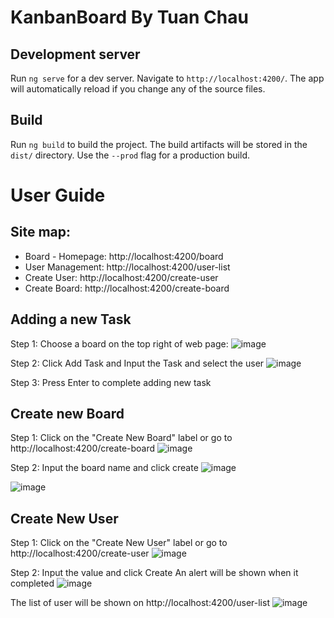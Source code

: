 # KanbanBoard By Tuan Chau

## Development server

Run `ng serve` for a dev server. Navigate to `http://localhost:4200/`. The app will automatically reload if you change any of the source files.

## Build

Run `ng build` to build the project. The build artifacts will be stored in the `dist/` directory. Use the `--prod` flag for a production build.


# User Guide 

## Site map:
- Board - Homepage: http://localhost:4200/board
- User Management: http://localhost:4200/user-list
- Create User: http://localhost:4200/create-user
- Create Board: http://localhost:4200/create-board

## Adding a new Task 

Step 1: Choose a board on the top right of web page:
![image](https://user-images.githubusercontent.com/20403765/103416282-83121c80-4bb8-11eb-9a14-a9b5f228be1d.png)

Step 2: Click Add Task and Input the Task and select the user
![image](https://user-images.githubusercontent.com/20403765/103416226-54944180-4bb8-11eb-82e7-e96bf05aebe4.png)

Step 3: Press Enter to complete adding new task

## Create new Board 

Step 1: Click on the "Create New Board" label or go to  http://localhost:4200/create-board
![image](https://user-images.githubusercontent.com/20403765/103416403-32e78a00-4bb9-11eb-8e62-125ccf796bb7.png)

Step 2: Input the board name and click create
![image](https://user-images.githubusercontent.com/20403765/103416427-5579a300-4bb9-11eb-95a7-b2a479c2ff6a.png)

![image](https://user-images.githubusercontent.com/20403765/103416452-780bbc00-4bb9-11eb-8f27-c0bf2f4f1925.png)

## Create New User 
Step 1: Click on the "Create New User" label or go to  http://localhost:4200/create-user
![image](https://user-images.githubusercontent.com/20403765/103416490-9e315c00-4bb9-11eb-9c78-3ee0998b4638.png)

Step 2: Input the value and click Create 
An alert will be shown when it completed
![image](https://user-images.githubusercontent.com/20403765/103416535-cb7e0a00-4bb9-11eb-97e0-26aa9a38a49b.png)

The list of user will be shown on http://localhost:4200/user-list
![image](https://user-images.githubusercontent.com/20403765/103416569-e81a4200-4bb9-11eb-8b82-3dc10ed131f6.png)

